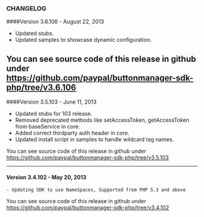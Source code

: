 ### CHANGELOG

####Version 3.6.106 - August 22, 2013

   - Updated stubs.
   - Updated samples to showcase dynamic configuration.   

You can see source code of this release in github under https://github.com/paypal/buttonmanager-sdk-php/tree/v3.6.106
--------------------------------------------------------------------------------------------------

####Version 3.5.103 - June 11, 2013

   - Updated stubs for 103 release.
   - Removed deprecated methods like setAccessToken, getAccessToken from baseService in core.
   - Added correct thirdparty auth header in core.
   - Updated install script in samples to handle wildcard tag names. 

You can see source code of this release in github under https://github.com/paypal/buttonmanager-sdk-php/tree/v3.5.103

--------------------------------------------------------------------------------------------------

#### Version 3.4.102 - May 20, 2013

    - Updating SDK to use NameSpaces, Supported from PHP 5.3 and above
    
You can see source code of this release in github under https://github.com/paypal/buttonmanager-sdk-php/tree/v3.4.102